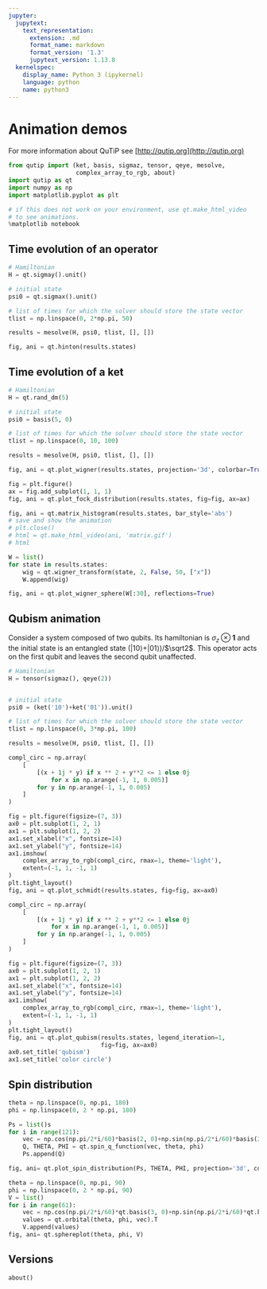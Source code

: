 ```yaml
---
jupyter:
  jupytext:
    text_representation:
      extension: .md
      format_name: markdown
      format_version: '1.3'
      jupytext_version: 1.13.8
  kernelspec:
    display_name: Python 3 (ipykernel)
    language: python
    name: python3
---
```


# Animation demos

For more information about QuTiP see [http://qutip.org](http://qutip.org)

```python
from qutip import (ket, basis, sigmaz, tensor, qeye, mesolve,
                   complex_array_to_rgb, about)
import qutip as qt
import numpy as np
import matplotlib.pyplot as plt
```


```python
# if this does not work on your environment, use qt.make_html_video
# to see animations.
%matplotlib notebook
```

## Time evolution of an operator


```python
# Hamiltonian
H = qt.sigmay().unit()

# initial state
psi0 = qt.sigmax().unit()

# list of times for which the solver should store the state vector
tlist = np.linspace(0, 2*np.pi, 50)

results = mesolve(H, psi0, tlist, [], [])

fig, ani = qt.hinton(results.states)

```


## Time evolution of a ket


```python
# Hamiltonian
H = qt.rand_dm(5)

# initial state
psi0 = basis(5, 0)

# list of times for which the solver should store the state vector
tlist = np.linspace(0, 10, 100)

results = mesolve(H, psi0, tlist, [], [])
```


```python
fig, ani = qt.plot_wigner(results.states, projection='3d', colorbar=True)
```


```python
fig = plt.figure()
ax = fig.add_subplot(1, 1, 1)
fig, ani = qt.plot_fock_distribution(results.states, fig=fig, ax=ax)
```


```python
fig, ani = qt.matrix_histogram(results.states, bar_style='abs')
# save and show the animation
# plt.close()
# html = qt.make_html_video(ani, 'matrix.gif')
# html
```


```python
W = list()
for state in results.states:
    wig = qt.wigner_transform(state, 2, False, 50, ["x"])
    W.append(wig)

fig, ani = qt.plot_wigner_sphere(W[:30], reflections=True)
```


## Qubism animation

Consider a system composed of two qubits. Its hamiltonian is $\sigma_z \otimes \mathbf{1}$ and the initial state is an entangled state ($\left|10\right>$+$\left|01\right>$)/$\sqrt2$.
This operator acts on the first qubit and leaves the second qubit unaffected.


```python
# Hamiltonian
H = tensor(sigmaz(), qeye(2))


# initial state
psi0 = (ket('10')+ket('01')).unit()

# list of times for which the solver should store the state vector
tlist = np.linspace(0, 3*np.pi, 100)

results = mesolve(H, psi0, tlist, [], [])
```


```python
compl_circ = np.array(
    [
        [(x + 1j * y) if x ** 2 + y**2 <= 1 else 0j
            for x in np.arange(-1, 1, 0.005)]
        for y in np.arange(-1, 1, 0.005)
    ]
)

fig = plt.figure(figsize=(7, 3))
ax0 = plt.subplot(1, 2, 1)
ax1 = plt.subplot(1, 2, 2)
ax1.set_xlabel("x", fontsize=14)
ax1.set_ylabel("y", fontsize=14)
ax1.imshow(
    complex_array_to_rgb(compl_circ, rmax=1, theme='light'),
    extent=(-1, 1, -1, 1)
)
plt.tight_layout()
fig, ani = qt.plot_schmidt(results.states, fig=fig, ax=ax0)
```


```python
compl_circ = np.array(
    [
        [(x + 1j * y) if x ** 2 + y**2 <= 1 else 0j
            for x in np.arange(-1, 1, 0.005)]
        for y in np.arange(-1, 1, 0.005)
    ]
)

fig = plt.figure(figsize=(7, 3))
ax0 = plt.subplot(1, 2, 1)
ax1 = plt.subplot(1, 2, 2)
ax1.set_xlabel("x", fontsize=14)
ax1.set_ylabel("y", fontsize=14)
ax1.imshow(
    complex_array_to_rgb(compl_circ, rmax=1, theme='light'),
    extent=(-1, 1, -1, 1)
)
plt.tight_layout()
fig, ani = qt.plot_qubism(results.states, legend_iteration=1,
                          fig=fig, ax=ax0)
ax0.set_title('qubism')
ax1.set_title('color circle')
```


## Spin distribution


```python
theta = np.linspace(0, np.pi, 180)
phi = np.linspace(0, 2 * np.pi, 180)

Ps = list()s
for i in range(121):
    vec = np.cos(np.pi/2*i/60)*basis(2, 0)+np.sin(np.pi/2*i/60)*basis(2, 1)
    Q, THETA, PHI = qt.spin_q_function(vec, theta, phi)
    Ps.append(Q)

fig, ani= qt.plot_spin_distribution(Ps, THETA, PHI, projection='3d', colorbar=True)
```


```python
theta = np.linspace(0, np.pi, 90)
phi = np.linspace(0, 2 * np.pi, 90)
V = list()
for i in range(61):
    vec = np.cos(np.pi/2*i/60)*qt.basis(3, 0)+np.sin(np.pi/2*i/60)*qt.basis(3, 2)
    values = qt.orbital(theta, phi, vec).T
    V.append(values)
fig, ani= qt.sphereplot(theta, phi, V)
```


## Versions


```python
about()
```
